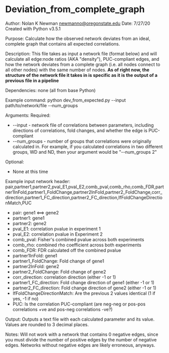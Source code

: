 # Deviation_from_complete_graph
 Author: Nolan K Newman <newmanno@oregonstate.edu>
 Date: 7/27/20
 Created with Python v3.5.1
 
 Purpose:
 Calculate how the observed network deviates from an ideal, complete graph that contains all expected correlations.

 Description: This file takes as input a network file (format below) and will calculate all edge:node ratios (AKA "density"), PUC-compliant edges, and how the network deviates from a complete graph (i.e. all nodes connect to all other nodes) with the same number of nodes. **As of right now, the structure of the network file it takes in is specific as it is the output of a previous file in a pipeline**
 
Dependencies: none (all from base Python)
 
Example command:
	python dev_from_expected.py --input path/to/network/file --num_groups <number of groups>
	
Arguments:
Required: 
- --input  -  network file of correlations between parameters, including directions of correlations, fold changes, and whether the edge is PUC-compliant
- --num_groups  -  number of groups that correlations were originally calculated in. For example, if you calculated correlations in two different groups, WD and ND, then your argument would be "--num_groups 2"
		
Optional:
- None at this time
		
 Example input network header:
	pair,partner1,partner2,pval_E1,pval_E2,comb_pval,comb_rho,comb_FDR,partner1InFold,partner1_FoldChange,partner2InFold,partner2_FoldChange,corr_direction,partner1_FC_direction,partner2_FC_direction,IfFoldChangeDirectionMatch,PUC
- pair: gene1 <==> gene2
- partner1: gene1
- partner2: gene2
- pval_E1: correlation pvalue in experiment 1
- pval_E2: correlation pvalue in Experiment 2
- comb_pval: Fisher's combined pvalue across both experiments
- comb_rho: combined rho coefficient across both experiments
- comb_FDR: FDR calculated off the combined pvalue
- partner1InFold: gene1
- partner1_FoldChange: Fold change of gene1
- partner2InFold: gene2
- partner2_FoldChange: Fold change of gene2
- corr_direction: correlation direction (either -1 or 1)
- partner1_FC_direction: Fold change direction of gene1 (either -1 or 1)
- partner2_FC_direction: Fold change direction of gene2 (either -1 or 1)    
- IfFoldChangeDirectionMatch: Are the previous 2 values identical (1 if yes, -1 if no)
- PUC: Is the correlation PUC-compliant (are neg-neg or pos-pos correlations +ve and pos-neg correlations -ve?)
			
 Output:
	Outputs a text file with each calculated parameter and its value. Values are rounded to 3 decimal places.
	
 Notes:
	Will not work with a network that contains 0 negative edges, since you must divide the number of positive edges by the number of negative edges. Networks without negative edges are likely erroneous, anyways.






	
